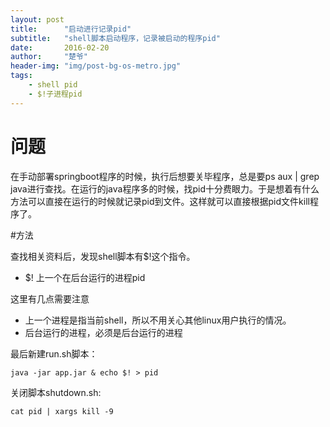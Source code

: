 ```yaml
---
layout: post
title:      "启动进行记录pid"
subtitle:   "shell脚本启动程序，记录被启动的程序pid"
date:       2016-02-20
author:     "楚爷"
header-img: "img/post-bg-os-metro.jpg"
tags:
    - shell pid
    - $!子进程pid
---
```



# 问题

在手动部署springboot程序的时候，执行后想要关毕程序，总是要ps aux | grep java进行查找。在运行的java程序多的时候，找pid十分费眼力。于是想着有什么方法可以直接在运行的时候就记录pid到文件。这样就可以直接根据pid文件kill程序了。

#方法

查找相关资料后，发现shell脚本有$!这个指令。

- $! 上一个在后台运行的进程pid

这里有几点需要注意
- 上一个进程是指当前shell，所以不用关心其他linux用户执行的情况。
- 后台运行的进程，必须是后台运行的进程

最后新建run.sh脚本：

```
java -jar app.jar & echo $! > pid
```

关闭脚本shutdown.sh:
```
cat pid | xargs kill -9 
```

